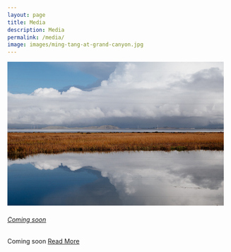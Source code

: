 ```yaml
---
layout: page
title: Media
description: Media
permalink: /media/
image: images/ming-tang-at-grand-canyon.jpg
---
```


<div class="post-box" style="margin-bottom:48px">
	<img class="box-img" src="/images/photography/thumb/DSC03046.jpg" alt="">
	<div class="box-text">
		<a href="{{ site.url }}/photography/2023/03/22/xa/">
			<h6>Coming soon</h6>
		</a>
		<p> Coming soon <a href="{{ site.url }}/photography/2023/03/22/xa/">Read More</a></p>
	</div>
</div>